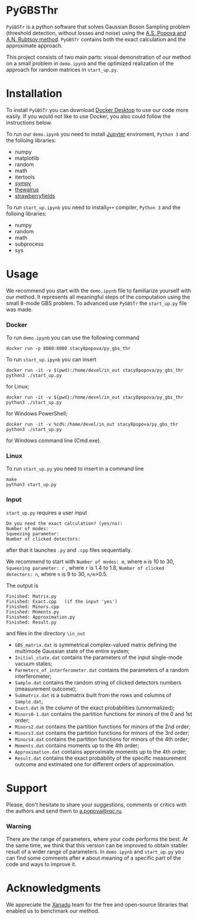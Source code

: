 
# PyGBSThr 

``PyGBSTr`` is a python software that solves Gaussian Boson Sampling problem (threshold detection, without losses and noise) using the [A.S. Popova and A.N. Rubtsov method](https://arxiv.org/abs/2106.01445). 
``PyGBSTr`` contains both the exact calculation and the approximate approach.    

This project consists of two main parts: visual demonstration of our method on a small problem in ``demo.ipynb`` and the optimized realization of the approach for random matrices in  ``start_up.py``.

# Installation 

To install ``PyGBSTr`` you can download [Docker  Desktop](https://www.docker.com/get-started) to use our code more easily. 
If you would not like to use Docker, you also could follow the instructions below.

To run our ``demo.ipynb`` you need to install [Jupyter](https://jupyter.org/) enviroment, ``Python 3`` and the folloing libraries:
* numpy 
* matplotlib 
* random
* math
* itertools  
* [sympy](https://www.sympy.org/en/index.html)
* [thewalrus](https://the-walrus.readthedocs.io/en/latest/) 
* [strawberryfields](https://strawberryfields.ai/)

To run ``start_up.ipynb`` you need to install``g++`` compiler, ``Python 3`` and the folloing libraries:

* numpy 
* random
* math
* subprocess
* sys
 


# Usage 


We recommend you start with the ``demo.ipynb`` file to familiarize yourself with our method. It represents all meaningful steps of the computation using the small 8-mode GBS problem. To advanced use ``PyGBSTr`` the ``start_up.py`` file was made. 

### Docker
To run ``demo.ipynb`` you can use the following command
```
docker run -p 8080:8080 stacy8popova/py_gbs_thr
```
To run ``start_up.ipynb`` you can insert
```
docker run -it -v $(pwd):/home/devel/in_out stacy8popova/py_gbs_thr python3 ./start_up.py
```
for Linux;

```
docker run -it -v ${pwd}:/home/devel/in_out stacy8popova/py_gbs_thr python3 ./start_up.py
```
for Windows PowerShell;

```
docker run -it -v %cd%:/home/devel/in_out stacy8popova/py_gbs_thr python3 ./start_up.py
```
for Windows command line (Cmd.exe).

### Linux

To run ``start_up.py`` you need to insert in a command line

```
make
python3 start_up.py
```
### Input

``start_up.py`` requires a user input 
```
Do you need the exact calculation? (yes/no): 
Number of modes:
Squeezing parameter:
Number of clicked detectors:
```
after that it launches ``.py`` and ``.cpp`` files sequentially.  

We recommend to start with ``Number of modes: m``, where ``m`` is 10 to 30, ``Squeezing parameter: r`` , where ``r`` is 1.4 to 1.8, ``Number of clicked detectors: n``, where ``n`` is 9 to 30, ``n/m``>0.5. 

The output is 

```
Finished: Matrix.py
Finished: Exact.cpp   (if the input 'yes')
Finished: Minors.cpp
Finished: Moments.py
Finished: Approximation.py
Finished: Result.py
```
and files in the directory ``\in_out``

* ``GBS_matrix.dat`` is symmetrical complex-valued matrix defining the multimode Gaussian state of the entire system;
* ``Initial_state.dat`` contains the parameters of the input single-mode vacuum states;  
* ``Parmeters_of_interferometer.dat`` contains the parameters of a random interferometer;
* ``Sample.dat`` contains the random string of clicked detectors numbers (measurement outcome);
* ``Submatrix.dat`` is a submatrix built from the rows and columns of ``Sample.dat``;
* ``Exact.dat`` is the column of the exact probabilities (unnormalized);
* ``Minors0-1.dat`` contains the partition functions for minors of the 0 and 1st order; 
* ``Minors2.dat`` contains the partition functions for minors of the 2nd order; 
* ``Minors3.dat`` contains the partition functions for minors of the 3rd order;
* ``Minors4.dat`` contains the partition functions for minors of the 4th order; 
* ``Moments.dat`` contains moments up to the 4th order;
* ``Approximation.dat`` contains approximate moments up to the 4th order;
* ``Result.dat`` contains the exact probability of the specific measurement outcome and estimated one for different orders of approximation.


# Support 


Please, don't hesitate to share your suggestions, comments or critics with the authors and send them to a.popova@rqc.ru.

### Warning
There are the range of parameters, where your code performs the best. At the same time, we think that this version can be improved to obtain stabler result of a wider range of parameters.
In ``demo.ipynb`` and ``start_up.py`` you can find some comments after ``#`` about meaning of a specific part of the code and ways to improve it. 

# Acknowledgments

We appreciate the [Xanadu](https://www.xanadu.ai/) team for the free and open-source libraries that enabled us to benchmark our method.
